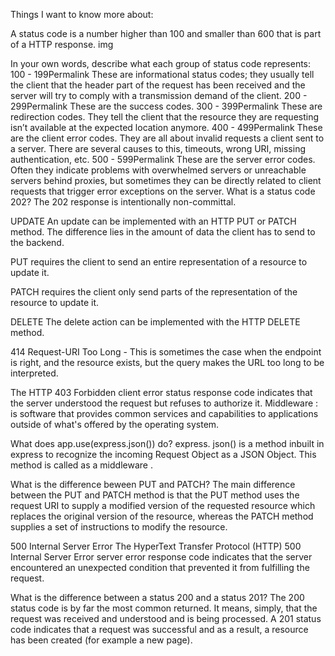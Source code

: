 
Things I want to know more about:

A status code is a number higher than 100 and smaller than 600 that is part of a HTTP response. img

In your own words, describe what each group of status code represents:
100 - 199Permalink These are informational status codes; they usually tell the client that the header part of the request has been received and the server will try to comply with a transmission demand of the client.
200 - 299Permalink These are the success codes.
300 - 399Permalink These are redirection codes. They tell the client that the resource they are requesting isn’t available at the expected location anymore.
400 - 499Permalink These are the client error codes. They are all about invalid requests a client sent to a server. There are several causes to this, timeouts, wrong URI, missing authentication, etc.
500 - 599Permalink These are the server error codes. Often they indicate problems with overwhelmed servers or unreachable servers behind proxies, but sometimes they can be directly related to client requests that trigger error exceptions on the server.
What is a status code 202?
 The 202 response is intentionally non-committal.

UPDATE
An update can be implemented with an HTTP PUT or PATCH method. The difference lies in the amount of data the client has to send to the backend.

PUT
requires the client to send an entire representation of a resource to update it.

PATCH
requires the client only send parts of the representation of the resource to update it.

DELETE
The delete action can be implemented with the HTTP DELETE method.

414 Request-URI Too Long -
This is sometimes the case when the endpoint is right, and the resource exists, but the query makes the URL too long to be interpreted.

The HTTP 403 Forbidden client error status response code indicates that the server understood the request but refuses to authorize it.
Middleware :
is software that provides common services and capabilities to applications outside of what's offered by the operating system.

What does app.use(express.json()) do?
express. json() is a method inbuilt in express to recognize the incoming Request Object as a JSON Object. This method is called as a middleware .

What is the difference beween PUT and PATCH?
 The main difference between the PUT and PATCH method is that the PUT method uses the request URI to supply a modified version of the requested resource which replaces the original version of the resource, whereas the PATCH method supplies a set of instructions to modify the resource.

500 Internal Server Error
The HyperText Transfer Protocol (HTTP) 500 Internal Server Error server error response code indicates that the server encountered an unexpected condition that prevented it from fulfilling the request.

What is the difference between a status 200 and a status 201?
 The 200 status code is by far the most common returned. It means, simply, that the request was received and understood and is being processed. A 201 status code indicates that a request was successful and as a result, a resource has been created (for example a new page).